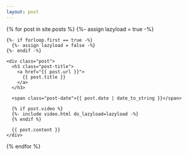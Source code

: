 ```yaml
---
layout: post
---
```


<div class="posts">
  {% for post in site.posts %}
    {%- assign lazyload = true -%}

    {%- if forloop.first == true -%}
      {%- assign lazyload = false -%}
    {%- endif -%}

    <div class="post">
      <h3 class="post-title">
        <a href="{{ post.url }}">
          {{ post.title }}
        </a>
      </h3>

      <span class="post-date">{{ post.date | date_to_string }}</span>

      {% if post.video %}
      {%- include video.html do_lazyload=lazyload -%}
      {% endif %}

      {{ post.content }}
    </div>
  {% endfor %}
</div>
